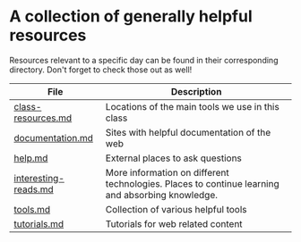 # A collection of generally helpful resources

Resources relevant to a specific day can be found in their corresponding directory. Don't forget to check those out as well!

| File                                         | Description                                                                                      |
| -------------------------------------------- | ------------------------------------------------------------------------------------------------ |
| [class-resources.md](class-resources.md)     | Locations of the main tools we use in this class                                                 |
| [documentation.md](documenation.md)          | Sites with helpful documentation of the web                                                      |
| [help.md](help.md)                           | External places to ask questions                                                                 |
| [interesting-reads.md](interesting-reads.md) | More information on different technologies. Places to continue learning and absorbing knowledge. |
| [tools.md](tools.md)                         | Collection of various helpful tools                                                              |
| [tutorials.md](tutorials.md)                 | Tutorials for web related content                                                                |
